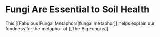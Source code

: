 # Fungi Are Essential to Soil Health



This [[Fabulous Fungal Metaphors|fungal metaphor]] helps explain our fondness for the metaphor of [[The Big Fungus]].
